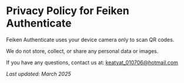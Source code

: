 # Privacy Policy for Feiken Authenticate

Feiken Authenticate uses your device camera only to scan QR codes.

We do not store, collect, or share any personal data or images.

If you have any questions, contact us at: keatyat_010706@hotmail.com

_Last updated: March 2025_
